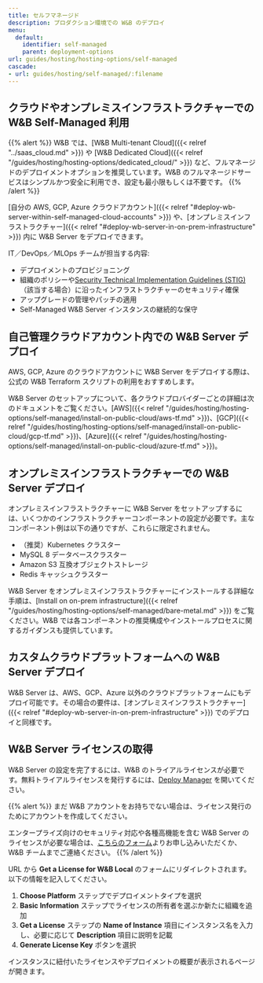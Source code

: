 ```yaml
---
title: セルフマネージド
description: プロダクション環境での W&B のデプロイ
menu:
  default:
    identifier: self-managed
    parent: deployment-options
url: guides/hosting/hosting-options/self-managed
cascade:
- url: guides/hosting/self-managed/:filename
---
```


## クラウドやオンプレミスインフラストラクチャーでの W&B Self-Managed 利用

{{% alert %}}
W&B では、[W&B Multi-tenant Cloud]({{< relref "../saas_cloud.md" >}}) や [W&B Dedicated Cloud]({{< relref "/guides/hosting/hosting-options/dedicated_cloud/" >}}) など、フルマネージドのデプロイメントオプションを推奨しています。W&B のフルマネージドサービスはシンプルかつ安全に利用でき、設定も最小限もしくは不要です。
{{% /alert %}}

[自分の AWS, GCP, Azure クラウドアカウント]({{< relref "#deploy-wb-server-within-self-managed-cloud-accounts" >}}) や、[オンプレミスインフラストラクチャー]({{< relref "#deploy-wb-server-in-on-prem-infrastructure" >}}) 内に W&B Server をデプロイできます。

IT／DevOps／MLOps チームが担当する内容:
- デプロイメントのプロビジョニング
- 組織のポリシーや[Security Technical Implementation Guidelines (STIG)](https://en.wikipedia.org/wiki/Security_Technical_Implementation_Guide)（該当する場合）に沿ったインフラストラクチャーのセキュリティ確保
- アップグレードの管理やパッチの適用
- Self-Managed W&B Server インスタンスの継続的な保守





## 自己管理クラウドアカウント内での W&B Server デプロイ

AWS, GCP, Azure のクラウドアカウントに W&B Server をデプロイする際は、公式の W&B Terraform スクリプトの利用をおすすめします。

W&B Server のセットアップについて、各クラウドプロバイダーごとの詳細は次のドキュメントをご覧ください。[AWS]({{< relref "/guides/hosting/hosting-options/self-managed/install-on-public-cloud/aws-tf.md" >}})、[GCP]({{< relref "/guides/hosting/hosting-options/self-managed/install-on-public-cloud/gcp-tf.md" >}})、[Azure]({{< relref "/guides/hosting/hosting-options/self-managed/install-on-public-cloud/azure-tf.md" >}})。

## オンプレミスインフラストラクチャーでの W&B Server デプロイ

オンプレミスインフラストラクチャーに W&B Server をセットアップするには、いくつかのインフラストラクチャーコンポーネントの設定が必要です。主なコンポーネント例は以下の通りですが、これらに限定されません。

- （推奨）Kubernetes クラスター
- MySQL 8 データベースクラスター
- Amazon S3 互換オブジェクトストレージ
- Redis キャッシュクラスター

W&B Server をオンプレミスインフラストラクチャーにインストールする詳細な手順は、[Install on on-prem infrastructure]({{< relref "/guides/hosting/hosting-options/self-managed/bare-metal.md" >}}) をご覧ください。W&B では各コンポーネントの推奨構成やインストールプロセスに関するガイダンスも提供しています。

## カスタムクラウドプラットフォームへの W&B Server デプロイ

W&B Server は、AWS、GCP、Azure 以外のクラウドプラットフォームにもデプロイ可能です。その場合の要件は、[オンプレミスインフラストラクチャー]({{< relref "#deploy-wb-server-in-on-prem-infrastructure" >}}) でのデプロイと同様です。

## W&B Server ライセンスの取得

W&B Server の設定を完了するには、W&B のトライアルライセンスが必要です。無料トライアルライセンスを発行するには、[Deploy Manager](https://deploy.wandb.ai/deploy) を開いてください。

{{% alert %}}
まだ W&B アカウントをお持ちでない場合は、ライセンス発行のためにアカウントを作成してください。

エンタープライズ向けのセキュリティ対応や各種高機能を含む W&B Server のライセンスが必要な場合は、[こちらのフォーム](https://wandb.ai/site/for-enterprise/self-hosted-trial)よりお申し込みいただくか、W&B チームまでご連絡ください。
{{% /alert %}}

URL から **Get a License for W&B Local** のフォームにリダイレクトされます。以下の情報を記入してください。

1. **Choose Platform** ステップでデプロイメントタイプを選択
2. **Basic Information** ステップでライセンスの所有者を選ぶか新たに組織を追加
3. **Get a License** ステップの **Name of Instance** 項目にインスタンス名を入力し、必要に応じて **Description** 項目に説明を記載
4. **Generate License Key** ボタンを選択

インスタンスに紐付いたライセンスやデプロイメントの概要が表示されるページが開きます。